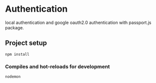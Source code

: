 # Authentication

 local authentication and google oauth2.0 authentication with passport.js package.

## Project setup

```
npm install
```

### Compiles and hot-reloads for development

```
nodemon
```
